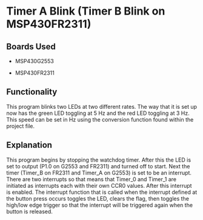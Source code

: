# Timer A Blink (Timer B Blink on MSP430FR2311)

## Boards Used

  * MSP430G2553
  
  * MSP430FR2311

## Functionality

This program blinks two LEDs at two different rates. The way that it is set up now has the green LED toggling at 5 Hz and the red LED toggling at 3 Hz. This speed can be set in Hz using the conversion function found within the project file.

## Explanation

This program begins by stopping the watchdog timer. After this the LED is set to output (P1.0 on G2553 and FR2311) and turned off to start. Next the timer (Timer_B on FR2311 and Timer_A on G2553) is set to be an interrupt. There are two interrupts so that means that Timer_0 and Timer_1 are initiated as interrupts each with their own CCR0 values. After this interrupt is enabled. The interrupt function that is called when the interrupt defined at the button press occurs toggles the LED, clears the flag, then toggles the high/low edge trigger so that the interrupt will be triggered again when the button is released.

